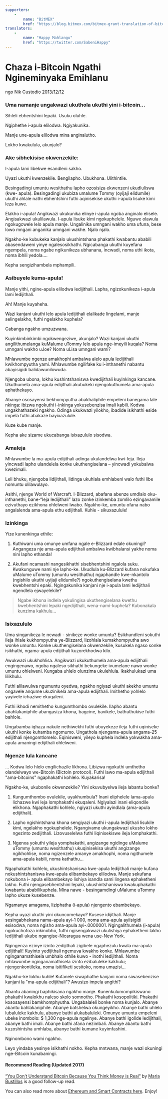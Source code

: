```yaml
---
supporters: 
    - 
        name: "BitMEX"
        href: "https://blog.bitmex.com/bitmex-grant-translation-of-bitcoin-content-into-african-languages/"
translators: 
    - 
        name: "Happy Mahlangu"
        href: "https://twitter.com/SabeniHappy"
---
```

# Chaza i-Bitcoin Ngathi Ngineminyaka Emihlanu

ngo Nik Custodio [2013/12/12](https://www.freecodecamp.org/news/explain-bitcoin-like-im-five-73b4257ac833/)

<LanguageDropdown/>

### Uma namanje ungakwazi ukuthola ukuthi yini i-bitcoin...

Sihleli ebhentshini lepaki. Usuku oluhle.

Ngiphethe i-apula elilodwa. Ngiyakunika.

Manje une-apula elilodwa mina anginalutho.

Lokho kwakulula, akunjalo?

### Ake sibhekisise okwenzekile:

I-apula lami libekwe esandleni sakho.

Uyazi ukuthi kwenzekile. Bengilapho. Ubukhona. Ulithintile.

Besingadingi umuntu wesithathu lapho ozosisiza ekwenzeni ukudluliswa (kwe- apula). Besingadingi ukubiza umalume Tommy (oyijaji elidumile) ukuthi ahlale nathi ebhentshini futhi aqinisekise ukuthi i-apula lisuke kimi leza kuwe.

Elakho i-apula! Angikwazi ukukunika elinye i-apula ngoba anginalo elisele. Angisakwazi ukulilawula. I-apula lisuke kimi ngokuphelele. Nguwe olawula ngokugcwele lelo apula manje. Ungalinika umngani wakho uma ufuna, bese lowo mngani anganika umngani wakhe. Njalo njalo.

Ngakho-ke kubukeka kanjalo ukushintshana phakathi kwabantu ababili abasendaweni yinye ngalesosikhathi. Ngicabanga ukuthi kuyefana ngempela, noma ngabe ngikunikeza ubhanana, incwadi, noma uthi ikota, noma ibhili yedola....

Kepha sengizihambela mphampili.

### Asibuyele kuma-apula!

Manje yithi, ngine-apula elilodwa ledijithali. Lapha, ngizokunikeza i-apula lami ledijithali.

Ah! Manje kuyaheha.

Wazi kanjani ukuthi lelo apula ledijithali elalikade lingelami, manje selingelakho, futhi ngelakho kuphela?

Cabanga ngakho umzuzwana.

Kuyinkimbinkimbi ngokwengeziwe, akunjalo? Wazi kanjani ukuthi angilithumelanga kuMalume uTommy lelo apula nge-imeyili kuqala? Noma umngani wakho uJoe? Noma uLisa umngani wami?

Mhlawumbe ngenze amakhophi ambalwa alelo apula ledijithali kwikhompyutha yami. Mhlawumbe ngilifake ku i-inthanethi nabantu abayisigidi balidawunilowuda.

Njengoba ubona, lokhu kushintshaniswa kwedijithali kuyinkinga kancane. Ukuthumela ama-apula edijithali akubukeki njengokuthumela ama-apula aphathekayo.

Abanye ososayensi bekhompyutha abakhaliphile empeleni banegama lale nkinga: ibizwa ngokuthi i-inkinga yokusebenzisa imali kabili. Kodwa ungakhathazeki ngakho. Odinga ukukwazi yilokho, ibadide isikhathi eside impela futhi abakaze bayixazulule.

Kuze kube manje.

Kepha ake sizame ukucabanga isixazululo sisodwa.


### Amaleja

Mhlawumbe la ma-apula edijithali adinga ukulandelwa kwi-leja. Ileja yincwadi lapho ulandelela konke ukuthengiselana – yincwadi yokubalwa kwezimali.

Leli bhuku, njengoba lidijithali, lidinga ukuhlala emhlabeni walo futhi libe nomuntu olilawulayo.

Asithi, njenge World of Warcraft. I-Blizzard, abafana abenze umdlalo oku-inthanethi, bane-“Ieja ledijithali” lazo zonke izinkemba zomlilo ezingavamile ezivuthayo ezikhona ohlelweni lwabo. Ngakho-ke, umuntu ofana nabo angalalenda
ama-apula ethu edijithali. Kuhle - sikuxazulule!

### Izinkinga

Yize kunenkinga ethile:

1. Kuthiwani uma omunye umfana ngale e-Blizzard edale okuningi? Angangeza nje ama-apula edijithali ambalwa kwibhalansi yakhe noma nini lapho ethanda!

2. Akufani ncamashi nangesikhathi sisebhentshini ngalola suku. Kwakunguwe nami nje lapho-ke. Ukudlula ku-Blizzard kufana nokufaka uMalume uTommy (umuntu wesithathu) ngaphandle kwe-nkantolo (ngishilo ukuthi uyijaji elidumile?) ngokuthengiselana kwethu kwebhentshi epaki. Ngingakunika kanjani nje i-apula lami ledijithali ngendlela ejwayelekile?

> Ngabe ikhona indlela yokulingisa ukuthengiselana kwethu kwebhentshini lepaki ngedijithali, wena-nami-kuphela? Kubonakala kunzima kakhulu...


### Isixazululo

Uma singanikeza le ncwadi - sinikeze wonke umuntu? Esikhundleni sokuthi ileja ihlale kukhompyutha ye-Blizzard, lizohlala kumakhompyutha awo wonke umuntu. Konke ukuthengiselana okwenzekile, kusukela ngaso sonke isikhathi, ngama-apula edijithali kuzorekhodwa kilo.

Awukwazi ukukhohlisa. Angikwazi ukukuthumela ama-apula edijithali engingenawo, ngoba ngaleso sikhathi bekungeke ivumelane nawo wonke umuntu ohlelweni. Kungaba uhlelo olunzima ukulehlula. Ikakhulukazi uma lilikhulu.

Futhi alilawulwa ngumuntu oyedwa, ngakho ngiyazi ukuthi akekho umuntu ongavele anqume ukuzinikela ama-apula edijithali. Imithetho yohlelo yayivele ichaziwe ekuqaleni.

Futhi ikhodi nemithetho kungumthombo ovulekile. Ilapho abantu abahlakaniphile abangasiza khona, bagcine, bavikele, bathuthukise futhi bahlole.

Ungabamba iqhaza nakule nethiwekhi futhi ubuyekeze ileja futhi uqiniseke ukuthi konke kuhamba ngomumo. Ungathola njengama-apula angama-25 edijithali njengomtlomelo. Eqinisweni, yileyo kuphela indlela yokwakha ama-apula amaningi edijithali ohlelweni.

### Ngenze lula kancane

... Kodwa lelo hlelo engilichazile likhona. Libizwa ngokuthi umthetho olandelwayo we-Bitcoin (Bictoin protocol). Futhi lawo ma-apula edijithali "ama-bitcoins" ngaphakathi kohlelo. Kuyakarisa!

Ngakho-ke, ukubonile okwenzekile? Yini okuvubyelwa ileja labantu bonke?

1. Kungumthombo ovulekile, uyakhumbula? Inani eliphelele lama-apula lichazwe kwi leja lomphakathi ekuqaleni. Ngiyalazi inani eliqondile elikhona. Ngaphakathi kohlelo, ngiyazi ukuthi ayindlala (ama-apula edijithali).

2. Lapho ngishintshana khona sengiyazi ukuthi i-apula ledijithali lisukile kimi, ngelakho ngokuphelele. Ngangivame ukungakwazi ukusho lokho ngezinto zedijithali. Lizovuselelwa futhi liqinisekiswe ileja lomphakathi.

3. Ngenxa yokuthi yileja yomphakathi, angizange ngidinge uMalume uTommy (umuntu wesithathu) ukuqinisekisa ukuthi angizange ngikhohlise, noma ngizenzele amanye amakhophi, noma ngithumele ama-apula kabili, noma kathathu...

Ngaphakathi kohlelo, ukushintshaniswa kwe-apula ledijithali manje kufana nokushintshaniswa kwe-apula elibambekayo elilodwa. Manje sekufana nokubona i- apula elibambekayo lishiya isandla sami lingena ephaketheni lakho. Futhi njengasebhentshini lepaki, ukushintshaniswa kwakuphakathi kwabantu ababilikuphela. Mina nawe - besingamdingi uMalume uTommy lapho ukuze kusebenze.

Ngamanye amagama, liziphatha (i-apula) njengento ebambekayo.

Kepha uyazi ukuthi yini okuncomekayo? Kusese idijithali. Manje sesingabhekana nama-apula ayi-1 000, noma ama-apula ayiisigidi esisodwa, noma ngisho ama-apula ayi-.0000001. Ngingalithumela (i-apula) ngokuchofoza inkinobho, futhi ngisengakwazi ukulishiya ephaketheni lakho ledijithali ukube ngangise-Nicaragua wena use-New York.

Ngingenza ezinye izinto zedijithali zigibele ngaphezulu kwala ma-apula edijithali! Kuyinto yedijithali ngemuva kwakho konke. Mhlawumbe nginganamathisela umbhalo othile kuwo - inothi ledijithali. Noma mhlawumbe nginganamathisela izinto ezibaluleke kakhulu; njengenkontileka, noma isitifiketi sesitoko, noma umazisi...

Ngakho-ke lokhu kuhle! Kufanele siwaphathe kanjani noma siwasebenzise kanjani la "ma-apula edijithali"? Awusizo impela angithi?

Abantu abaningi baphikisana ngakho manje. Kunenkulumompikiswano phakathi kwalokhu naleso skolo somnotho. Phakathi kosopolitiki. Phakathi kososayensi bamkhomphyutha. Ungabalaleli bonke noma kunjalo. Abanye abantu bahlakaniphile. Abanye batshelwa okungeyikho. Abanye bathi uhlelo lubaluleke kakhulu, abanye bathi alukabaluleki. Omunye umuntu empeleni ubeke inombolo: $ 1,300 nge-apula ngalinye. Abanye bathi igolide ledijithali, abanye bathi imali. Abanye bathi afana
nezimbali. Abanye abantu bathi kuzoshintsha umhlaba, abanye bathi kumane kuyimfashini.

Nginombono wami ngakho.

Leyo yindaba yesinye isikhathi nokho. Kepha mntwana, manje wazi okuningi nge-Bitcoin kunabaningi.

#### Recommend Reading (Updated 2017)

[“You Don’t Understand Bitcoin Because You Think Money is Real”](https://medium.com/@mariabustillos/you-dont-understand-bitcoin-because-you-think-money-is-real-5aef45b8e952?source=linkShare-2d6f142ff3cc-1512362100) by [Maria Bustillos](https://www.freecodecamp.org/news/explain-bitcoin-like-im-five-73b4257ac833/undefined) is a good follow-up read.

You can also read more about [Ethereum and Smart Contracts here](https://medium.freecodecamp.org/smart-contracts-for-dummies-a1ba1e0b9575?source=linkShare-2d6f142ff3cc-1512086124). Enjoy!